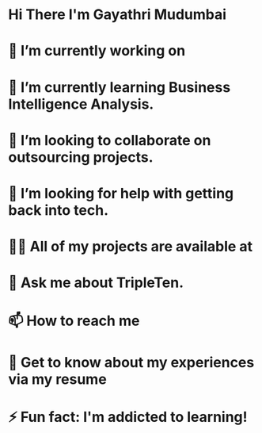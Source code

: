 # Hi There I'm Gayathri Mudumbai

# 🔭 I’m currently working on 
# 🌱 I’m currently learning Business Intelligence Analysis.
# 👯 I’m looking to collaborate on outsourcing projects.
# 🤝 I’m looking for help with getting back into tech.
# 👨‍💻 All of my projects are available at
# 💬 Ask me about TripleTen.
# 📫 How to reach me
# 📄 Get to know about my experiences via my resume 
# ⚡ Fun fact: I'm addicted to learning!
